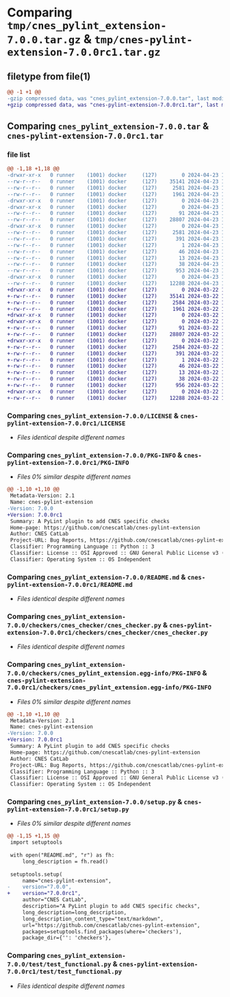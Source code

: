 # Comparing `tmp/cnes_pylint_extension-7.0.0.tar.gz` & `tmp/cnes-pylint-extension-7.0.0rc1.tar.gz`

## filetype from file(1)

```diff
@@ -1 +1 @@
-gzip compressed data, was "cnes_pylint_extension-7.0.0.tar", last modified: Tue Apr 23 12:15:44 2024, max compression
+gzip compressed data, was "cnes-pylint-extension-7.0.0rc1.tar", last modified: Fri Mar 22 13:52:08 2024, max compression
```

## Comparing `cnes_pylint_extension-7.0.0.tar` & `cnes-pylint-extension-7.0.0rc1.tar`

### file list

```diff
@@ -1,18 +1,18 @@
-drwxr-xr-x   0 runner    (1001) docker     (127)        0 2024-04-23 12:15:44.388965 cnes_pylint_extension-7.0.0/
--rw-r--r--   0 runner    (1001) docker     (127)    35141 2024-04-23 12:15:40.000000 cnes_pylint_extension-7.0.0/LICENSE
--rw-r--r--   0 runner    (1001) docker     (127)     2581 2024-04-23 12:15:44.388965 cnes_pylint_extension-7.0.0/PKG-INFO
--rw-r--r--   0 runner    (1001) docker     (127)     1961 2024-04-23 12:15:40.000000 cnes_pylint_extension-7.0.0/README.md
-drwxr-xr-x   0 runner    (1001) docker     (127)        0 2024-04-23 12:15:44.384965 cnes_pylint_extension-7.0.0/checkers/
-drwxr-xr-x   0 runner    (1001) docker     (127)        0 2024-04-23 12:15:44.384965 cnes_pylint_extension-7.0.0/checkers/cnes_checker/
--rw-r--r--   0 runner    (1001) docker     (127)       91 2024-04-23 12:15:40.000000 cnes_pylint_extension-7.0.0/checkers/cnes_checker/__init__.py
--rw-r--r--   0 runner    (1001) docker     (127)    28807 2024-04-23 12:15:40.000000 cnes_pylint_extension-7.0.0/checkers/cnes_checker/cnes_checker.py
-drwxr-xr-x   0 runner    (1001) docker     (127)        0 2024-04-23 12:15:44.388965 cnes_pylint_extension-7.0.0/checkers/cnes_pylint_extension.egg-info/
--rw-r--r--   0 runner    (1001) docker     (127)     2581 2024-04-23 12:15:44.000000 cnes_pylint_extension-7.0.0/checkers/cnes_pylint_extension.egg-info/PKG-INFO
--rw-r--r--   0 runner    (1001) docker     (127)      391 2024-04-23 12:15:44.000000 cnes_pylint_extension-7.0.0/checkers/cnes_pylint_extension.egg-info/SOURCES.txt
--rw-r--r--   0 runner    (1001) docker     (127)        1 2024-04-23 12:15:44.000000 cnes_pylint_extension-7.0.0/checkers/cnes_pylint_extension.egg-info/dependency_links.txt
--rw-r--r--   0 runner    (1001) docker     (127)       46 2024-04-23 12:15:44.000000 cnes_pylint_extension-7.0.0/checkers/cnes_pylint_extension.egg-info/requires.txt
--rw-r--r--   0 runner    (1001) docker     (127)       13 2024-04-23 12:15:44.000000 cnes_pylint_extension-7.0.0/checkers/cnes_pylint_extension.egg-info/top_level.txt
--rw-r--r--   0 runner    (1001) docker     (127)       38 2024-04-23 12:15:44.388965 cnes_pylint_extension-7.0.0/setup.cfg
--rw-r--r--   0 runner    (1001) docker     (127)      953 2024-04-23 12:15:40.000000 cnes_pylint_extension-7.0.0/setup.py
-drwxr-xr-x   0 runner    (1001) docker     (127)        0 2024-04-23 12:15:44.388965 cnes_pylint_extension-7.0.0/test/
--rw-r--r--   0 runner    (1001) docker     (127)    12288 2024-04-23 12:15:40.000000 cnes_pylint_extension-7.0.0/test/test_functional.py
+drwxr-xr-x   0 runner    (1001) docker     (127)        0 2024-03-22 13:52:08.585538 cnes-pylint-extension-7.0.0rc1/
+-rw-r--r--   0 runner    (1001) docker     (127)    35141 2024-03-22 13:52:01.000000 cnes-pylint-extension-7.0.0rc1/LICENSE
+-rw-r--r--   0 runner    (1001) docker     (127)     2584 2024-03-22 13:52:08.585538 cnes-pylint-extension-7.0.0rc1/PKG-INFO
+-rw-r--r--   0 runner    (1001) docker     (127)     1961 2024-03-22 13:52:01.000000 cnes-pylint-extension-7.0.0rc1/README.md
+drwxr-xr-x   0 runner    (1001) docker     (127)        0 2024-03-22 13:52:08.581538 cnes-pylint-extension-7.0.0rc1/checkers/
+drwxr-xr-x   0 runner    (1001) docker     (127)        0 2024-03-22 13:52:08.585538 cnes-pylint-extension-7.0.0rc1/checkers/cnes_checker/
+-rw-r--r--   0 runner    (1001) docker     (127)       91 2024-03-22 13:52:01.000000 cnes-pylint-extension-7.0.0rc1/checkers/cnes_checker/__init__.py
+-rw-r--r--   0 runner    (1001) docker     (127)    28807 2024-03-22 13:52:01.000000 cnes-pylint-extension-7.0.0rc1/checkers/cnes_checker/cnes_checker.py
+drwxr-xr-x   0 runner    (1001) docker     (127)        0 2024-03-22 13:52:08.585538 cnes-pylint-extension-7.0.0rc1/checkers/cnes_pylint_extension.egg-info/
+-rw-r--r--   0 runner    (1001) docker     (127)     2584 2024-03-22 13:52:08.000000 cnes-pylint-extension-7.0.0rc1/checkers/cnes_pylint_extension.egg-info/PKG-INFO
+-rw-r--r--   0 runner    (1001) docker     (127)      391 2024-03-22 13:52:08.000000 cnes-pylint-extension-7.0.0rc1/checkers/cnes_pylint_extension.egg-info/SOURCES.txt
+-rw-r--r--   0 runner    (1001) docker     (127)        1 2024-03-22 13:52:08.000000 cnes-pylint-extension-7.0.0rc1/checkers/cnes_pylint_extension.egg-info/dependency_links.txt
+-rw-r--r--   0 runner    (1001) docker     (127)       46 2024-03-22 13:52:08.000000 cnes-pylint-extension-7.0.0rc1/checkers/cnes_pylint_extension.egg-info/requires.txt
+-rw-r--r--   0 runner    (1001) docker     (127)       13 2024-03-22 13:52:08.000000 cnes-pylint-extension-7.0.0rc1/checkers/cnes_pylint_extension.egg-info/top_level.txt
+-rw-r--r--   0 runner    (1001) docker     (127)       38 2024-03-22 13:52:08.585538 cnes-pylint-extension-7.0.0rc1/setup.cfg
+-rw-r--r--   0 runner    (1001) docker     (127)      956 2024-03-22 13:52:01.000000 cnes-pylint-extension-7.0.0rc1/setup.py
+drwxr-xr-x   0 runner    (1001) docker     (127)        0 2024-03-22 13:52:08.585538 cnes-pylint-extension-7.0.0rc1/test/
+-rw-r--r--   0 runner    (1001) docker     (127)    12288 2024-03-22 13:52:01.000000 cnes-pylint-extension-7.0.0rc1/test/test_functional.py
```

### Comparing `cnes_pylint_extension-7.0.0/LICENSE` & `cnes-pylint-extension-7.0.0rc1/LICENSE`

 * *Files identical despite different names*

### Comparing `cnes_pylint_extension-7.0.0/PKG-INFO` & `cnes-pylint-extension-7.0.0rc1/PKG-INFO`

 * *Files 0% similar despite different names*

```diff
@@ -1,10 +1,10 @@
 Metadata-Version: 2.1
 Name: cnes-pylint-extension
-Version: 7.0.0
+Version: 7.0.0rc1
 Summary: A PyLint plugin to add CNES specific checks
 Home-page: https://github.com/cnescatlab/cnes-pylint-extension
 Author: CNES CatLab
 Project-URL: Bug Reports, https://github.com/cnescatlab/cnes-pylint-extension/issues
 Classifier: Programming Language :: Python :: 3
 Classifier: License :: OSI Approved :: GNU General Public License v3 (GPLv3)
 Classifier: Operating System :: OS Independent
```

### Comparing `cnes_pylint_extension-7.0.0/README.md` & `cnes-pylint-extension-7.0.0rc1/README.md`

 * *Files identical despite different names*

### Comparing `cnes_pylint_extension-7.0.0/checkers/cnes_checker/cnes_checker.py` & `cnes-pylint-extension-7.0.0rc1/checkers/cnes_checker/cnes_checker.py`

 * *Files identical despite different names*

### Comparing `cnes_pylint_extension-7.0.0/checkers/cnes_pylint_extension.egg-info/PKG-INFO` & `cnes-pylint-extension-7.0.0rc1/checkers/cnes_pylint_extension.egg-info/PKG-INFO`

 * *Files 0% similar despite different names*

```diff
@@ -1,10 +1,10 @@
 Metadata-Version: 2.1
 Name: cnes-pylint-extension
-Version: 7.0.0
+Version: 7.0.0rc1
 Summary: A PyLint plugin to add CNES specific checks
 Home-page: https://github.com/cnescatlab/cnes-pylint-extension
 Author: CNES CatLab
 Project-URL: Bug Reports, https://github.com/cnescatlab/cnes-pylint-extension/issues
 Classifier: Programming Language :: Python :: 3
 Classifier: License :: OSI Approved :: GNU General Public License v3 (GPLv3)
 Classifier: Operating System :: OS Independent
```

### Comparing `cnes_pylint_extension-7.0.0/setup.py` & `cnes-pylint-extension-7.0.0rc1/setup.py`

 * *Files 0% similar despite different names*

```diff
@@ -1,15 +1,15 @@
 import setuptools
 
 with open("README.md", "r") as fh:
     long_description = fh.read()
 
 setuptools.setup(
     name="cnes-pylint-extension",
-    version="7.0.0",
+    version="7.0.0rc1",
     author="CNES CatLab",
     description="A PyLint plugin to add CNES specific checks",
     long_description=long_description,
     long_description_content_type="text/markdown",
     url="https://github.com/cnescatlab/cnes-pylint-extension",
     packages=setuptools.find_packages(where='checkers'),
     package_dir={'': 'checkers'},
```

### Comparing `cnes_pylint_extension-7.0.0/test/test_functional.py` & `cnes-pylint-extension-7.0.0rc1/test/test_functional.py`

 * *Files identical despite different names*

